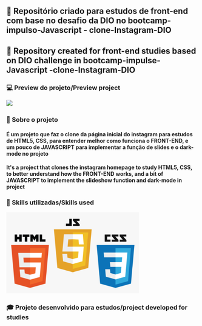 ## :blue_book:  Repositório criado para estudos de front-end com base no desafio da DIO no bootcamp- impulso-Javascript - clone-Instagram-DIO
## :blue_book:   Repository created for front-end studies based on DIO challenge in bootcamp-impulse-Javascript -clone-Instagram-DIO
### :computer: **Preview do projeto/Preview project** 

<div> 
    <img src="./assets/demo-clone-instagram-page.gif">
</div>

### :red_circle: Sobre o projeto 
#### É um projeto que faz o clone da página inicial do instagram para estudos de HTML5, CSS, para entender melhor como funciona o FRONT-END, e um pouco de JAVASCRIPT para implementar a função de slides e o dark-mode no **projeto**

#### It's a project that clones the instagram homepage to study HTML5, CSS, to better understand how the FRONT-END works, and a bit of JAVASCRIPT to implement the slideshow function and dark-mode in **project**


### :hammer: Skills utilizadas/Skills used  
<div> 
    <img src="./assets/tech-icon.png" width="350px">
</div>

### :mortar_board: Projeto desenvolvido para estudos/project developed for studies 



